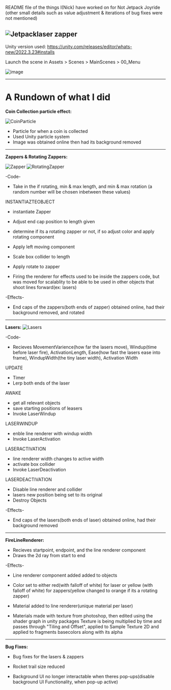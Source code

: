 README file of the things I(Nick) have worked on for Not Jetpack Joyride
(other small details such as value adjustment & iterations of bug fixes were not mentioned)




![Jetpacklaser zapper](https://github.com/NicholasOkovic/NotJetpackJoyride/assets/139954443/d71f1adb-e7cb-493d-8afb-487892f6623f)
----

Unity version used:
https://unity.com/releases/editor/whats-new/2022.3.23#installs

Launch the scene in Assets > Scenes > MainScenes > 00_Menu

![image](https://github.com/NicholasOkovic/NotJetpackJoyride/assets/139954443/ac5d52d2-eb6d-479a-a2b1-85175fcd8326)

----


# A Rundown of what I did

**Coin Collection particle effect:**

![CoinParticle](https://github.com/NicholasOkovic/NotJetpackJoyride/assets/139954443/7298ea32-f5c2-426a-9c34-97934c0993da)

 - Particle for when a coin is collected
 - Used Unity particle system 
 - Image was obtained online then had its background removed

----

**Zappers & Rotating Zappers:**

![Zapper](https://github.com/NicholasOkovic/NotJetpackJoyride/assets/139954443/b4de254e-644b-40a5-a319-fe2a98585df7) ![RotatingZapper](https://github.com/NicholasOkovic/NotJetpackJoyride/assets/139954443/62696888-6940-486c-a058-ef7c378f54bf)


  -Code-
 
 - Take in the if rotating, min & max length, and min & max rotation
(a random number will be chosen inbetween these values)

 INSTANTIAZTEOBJECT
 - instantiate Zapper
 - Adjust end cap position to length given

 - determine if its a rotating zapper or not, if so adjust color and apply rotating component

 - Apply left moving component
 - Scale box collider to length
 - Apply rotate to zapper

 - Firing the renderer for effects used to be inside the zappers code, but was moved for
scalablity to be able to be used in other objects that shoot lines forward(ex: lasers)

  -Effects-
 - End caps of the zappers(both ends of zapper) obtained online, had their background removed, and rotated

----

**Lasers:**
![Lasers](https://github.com/NicholasOkovic/NotJetpackJoyride/assets/139954443/dc392a59-7693-43b6-a4f7-94d98b2579ff)


  -Code-

 - Recieves MovementVarience(how far the lasers move), Windup(time before laser fire), 
ActivationLength, Ease(how fast the lasers ease into frame), WindupWidth(the tiny laser width), Activation Width

 UPDATE
 - Timer
 - Lerp both ends of the laser

 AWAKE
 - get all relevant objects
 - save starting positions of leasers
 - Invoke LaserWindup

 LASERWINDUP
 - enble line renderer with windup width
 - Invoke LaserActivation

 LASERACTIVATION
 - line renderer width changes to active width
 - activate box collider
 - Invoke LaserDeactivation

 LASERDEACTIVATION
 - Disable line renderer and collider
 - lasers new position being set to its original
 - Destroy Objects

  -Effects-
 - End caps of the lasers(both ends of laser) obtained online, had their background removed

----

**FireLineRenderer:**

 - Recieves startpoint, endpoint, and the line renderer component
 - Draws the 2d ray from start to end

 -Effects-
 - Line renderer component added added to objects
 - Color set to either red(with falloff of white) for laser
or yellow (with falloff of white) for zappers(yellow changed to orange if its a rotating zapper)

 - Material added to line renderer(unique material per laser)
 - Materials made with texture from photoshop, then edited using the shader graph in unity packages
Texture is being multiplied by time and passes through "Tiling and Offset", applied to Sample Texture 2D 
and applied to fragments basecolors along with its alpha

----

**Bug Fixes:**
 - Bug fixes for the lasers & zappers

 - Rocket trail size reduced

 - Background UI no longer interactable when theres pop-ups(disable background UI Functionality, when pop-up active)






